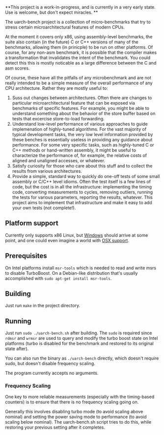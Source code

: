 **This project is a work-in-progress, and is currently in a very early state. Use is welcome, but don't expect miracles. **

The uarch-bench project is a collection of micro-benchmarks that try to stress certain microarchitectural features of modern CPUs.

At the moment it covers only x86, using assembly-level benchmarks, the suite also contain (in the future) C or C++ versions of 
many of the benchmarks, allowing them (in prinicple) to be run on other platforms. Of course, for any non-asm benchmark,
it is possible that the compiler makes a transformation that invalidates the intent of the benchmark. You could detect this this
is mostly noticable as a large difference between the C and asm scores.

Of course, these have all the pitfalls of any microbenchmark and are not really intended to be a simple measure of the overall 
performance of any CPU architecture. Rather they are mostly useful to:

1. Suss out changes between architectures. Often there are changes to particular microarchitectural feature that can be exposed 
via benchmarks of specific features. For example, you might be able to understand something about the behavior of the store buffer based on tests that excercise store-to-load forwarding. 
2. Understand low-level performance of various approaches to guide implemenation of highly-tuned algorithms. For the vast
majority of typical development tasks, the very low level information provided by these benches is essentially useless in
providing any guidance about performance. For some very specific tasks, such as highly-tuned C or C++ methods or hand-written
assembly, it might be useful to characterize the performance of, for example, the relative costs of aligned and unaligned accesses, or whatever.
3. Satisfy curiosity for those who care about this stuff and to collect the results from various architectures.
4. Provide a simple, standard way to quickly do one-off tests of some small assembly or C/C++ level idioms. Often the 
test itself is a few lines of code, but the cost is in all the infrastructure: implementing the timing code, converting measurements to cycles, removing outliers, running the tests for various parameters, reporting the results, whatever. This 
project aims to implement that infrastructure and make it easy to add your own tests (not complete!).


## Platform support

Currently only supports x86 Linux, but [Windows](https://github.com/travisdowns/uarch-bench/issues/1) should arrive at some point,
and one could even imagine a world with [OSX support](https://github.com/travisdowns/uarch-bench/issues/2).

## Prerequisites

On Intel platforms install `msr-tools` which is needed to read and write msrs to disable TurboBoost. On a Debian-like distribution that's usually accomplished with `sudo apt-get install msr-tools`.

## Building

Just run `make` in the project directory.

## Running

Just run `sudo ./uarch-bench.sh` after building. The `sudo` is required since `rdmsr` and `wrmsr` are used to query
and modify the turbo boost state on Intel platforms (turbo is disabled for the benchmark and restored to its original state after).

You can also run the binary as `./uarch-bench` directly, which doesn't require sudo, but doesn't disable frequency scaling.

The program currently accepts no arguments.

### Frequency Scaling

One key to more reliable measurements (especially with the timing-based counters) is to ensure that there is no frequency scaling going on.

Generally this involves disabling turbo mode (to avoid scaling above nominal) and setting the power saving mode to performance (to avoid
scaling below nominal). The uarch-bench.sh script tries to do this, while restoring your previous setting after it completes.

